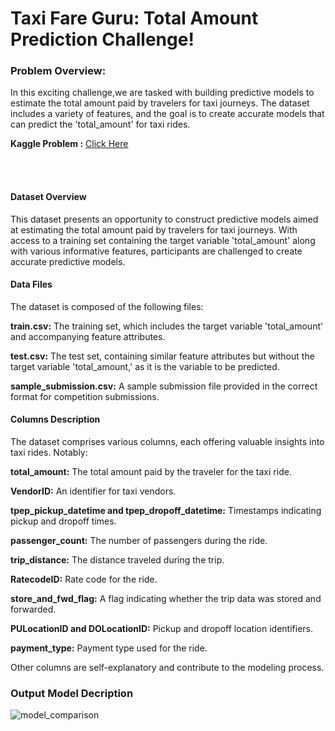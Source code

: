 
# Taxi Fare Guru: Total Amount Prediction Challenge!

### Problem Overview:
In this exciting challenge,we are tasked with building predictive models to estimate the total amount paid by travelers for taxi journeys. The dataset includes a variety of features, and the goal is to create accurate models that can predict the 'total_amount' for taxi rides.

**Kaggle Problem :** <a href="https://www.kaggle.com/competitions/taxi-fare-guru-total-amount-prediction-challenge"> Click Here </a>

<br><br>
#### Dataset Overview
This dataset presents an opportunity to construct predictive models aimed at estimating the total amount paid by travelers for taxi journeys. With access to a training set containing the target variable 'total_amount' along with various informative features, participants are challenged to create accurate predictive models.

#### Data Files
The dataset is composed of the following files:

<b>train.csv:</b> The training set, which includes the target variable 'total_amount' and accompanying feature attributes.

<b>test.csv:</b> The test set, containing similar feature attributes but without the target variable 'total_amount,' as it is the variable to be predicted.

<b>sample_submission.csv:</b> A sample submission file provided in the correct format for competition submissions.

#### Columns Description

The dataset comprises various columns, each offering valuable insights into taxi rides. Notably:

<b>total_amount:</b> The total amount paid by the traveler for the taxi ride.

<b>VendorID:</b> An identifier for taxi vendors.

<b>tpep_pickup_datetime and tpep_dropoff_datetime:</b> Timestamps indicating pickup and dropoff times.

<b>passenger_count:</b> The number of passengers during the ride.

<b>trip_distance:</b> The distance traveled during the trip.

<b>RatecodeID:</b> Rate code for the ride.

<b>store_and_fwd_flag:</b> A flag indicating whether the trip data was stored and forwarded.

<b>PULocationID and DOLocationID:</b> Pickup and dropoff location identifiers.

<b>payment_type:</b> Payment type used for the ride.

Other columns are self-explanatory and contribute to the modeling process.


### Output Model Decription 

![model_comparison](https://github.com/sid2983/TaxiGuru/assets/60613424/caa48aba-b3ab-4570-9263-ba1b3e3f4b50)
